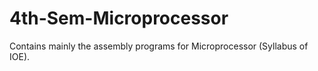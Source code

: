 # 4th-Sem-Microprocessor
Contains mainly the assembly programs for Microprocessor (Syllabus of IOE).
